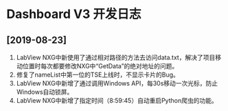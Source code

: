 # **Dashboard V3** 开发日志

## **[2019-08-23]**

1. LabView NXG中新使用了通过相对路径的方法去访问data.txt，解决了项目移动位置时每次都要修改NXG中“GetData”的绝对地址的问题。
2. 修复了nameList中第一位的TSE上线时，不显示卡片的Bug。
3. LabView NXG中新增了通过调用Windows API，每30s移动一次光标，防止Windows自动锁屏。
4. LabView NXG中新增了指定时间（8:59:45）自动重启Python爬虫的功能。
